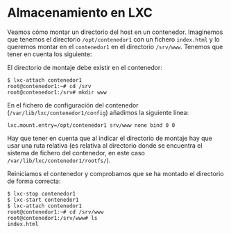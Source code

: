 # Almacenamiento en LXC

Veamos cómo montar un directorio del host en un contenedor. Imaginemos que tenemos el directorio `/opt/contenedor1` con un fichero `index.html` y lo queremos montar en el `contenedor1` en el directorio `/srv/www`. Tenemos que tener en cuenta los siguiente:

El directorio de montaje debe existir en el contenedor:

```
$ lxc-attach contenedor1
root@contenedor1:~# cd /srv
root@contenedor1:/srv# mkdir www
```

En el fichero de configuración del contenedor (`/var/lib/lxc/contenedor1/config`) añadimos la siguiente línea:

```
lxc.mount.entry=/opt/contenedor1 srv/www none bind 0 0
```

Hay que tener en cuenta que al indicar el directorio de montaje hay que usar una ruta relativa (es relativa al directorio donde se encuentra el sistema de fichero del contenedor, en este caso `/var/lib/lxc/contenedor1/rootfs/`).

Reiniciamos el contenedor y comprobamos que se ha montado el directorio de forma correcta:

```
$ lxc-stop contenedor1
$ lxc-start contenedor1
$ lxc-attach contenedor1
root@contenedor1:~# cd /srv/www
root@contenedor1:/srv/www# ls
index.html
```
